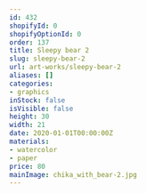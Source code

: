 ```yaml
---
id: 432
shopifyId: 0
shopifyOptionId: 0
order: 137
title: Sleepy bear 2
slug: sleepy-bear-2
url: art-works/sleepy-bear-2
aliases: []
categories:
- graphics
inStock: false
isVisible: false
height: 30
width: 21
date: 2020-01-01T00:00:00Z
materials:
- watercolor
- paper
price: 80
mainImage: chika_with_bear-2.jpg
---
```

